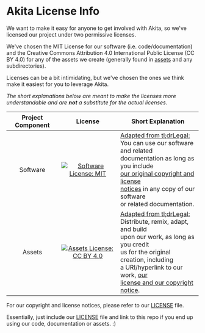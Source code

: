 # Akita License Info

We want to make it easy for anyone to get involved with Akita, so we've licensed our project under two permissive licenses.

We've chosen the MIT License for our software (i.e. code/documentation) and the Creative Commons Attribution 4.0 International Public License (CC BY 4.0) for any of the assets we create (generally found in [assets](../assets) and any subdirectories).

Licenses can be a bit intimidating, but we've chosen the ones we think make it easiest for you to leverage Akita.

_The short explanations below are meant to make the licenses more understandable and are **not** a substitute for the actual licenses._

| Project Component | License | Short Explanation
|:---:|:---:|---|
| Software | [![Software License: MIT](https://img.shields.io/badge/License-MIT-yellow.svg)](https://opensource.org/licenses/MIT) | [Adapted from tl;drLegal:](https://tldrlegal.com/license/mit-license)<br>You can use our software and related<br>documentation as long as you include<br>[our original copyright and license<br>notices](../LICENSE) in any copy of our software<br>or related documentation. |
| Assets | [![Assets License: CC BY 4.0](https://img.shields.io/badge/License-CC%20BY%204.0-lightgrey.svg)](https://creativecommons.org/licenses/by/4.0/) | [Adapted from tl;drLegal:](https://tldrlegal.com/license/creative-commons-attribution-4.0-international-(cc-by-4))<br>Distribute, remix, adapt, and build<br>upon our work, as long as you credit<br>us for the original creation, including<br>a URI/hyperlink to our work, [our <br>license and our copyright notice](../LICENSE).|

For our copyright and license notices, please refer to our [LICENSE](../LICENSE) file.

Essentially, just include our [LICENSE](../LICENSE) file and link to this repo if you end up using our code, documentation or assets. :)